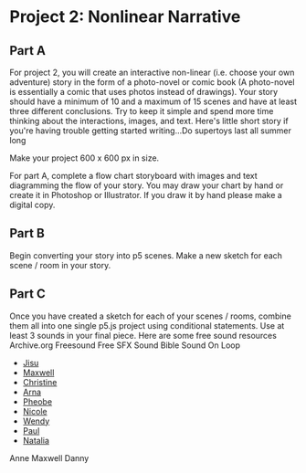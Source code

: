 
# Project 2: Nonlinear Narrative

## Part A
For project 2, you will create an interactive non-linear (i.e. choose your own adventure) story in the form of a photo-novel or comic book (A photo-novel is essentially a comic that uses photos instead of drawings). Your story should have a minimum of 10 and a maximum of 15 scenes and have at least three different conclusions. Try to keep it simple and spend more time thinking about the interactions, images, and text. Here's little short story if you're having trouble getting started writing...Do supertoys last all summer long

Make your project 600 x 600 px in size.

For part A, complete a flow chart storyboard with images and text diagramming the flow of your story. You may draw your chart by hand or create it in Photoshop or Illustrator. If you draw it by hand please make a digital copy. 


## Part B
Begin converting your story into p5 scenes. Make a new sketch for each scene / room in your story.


## Part C
Once you have created a sketch for each of your scenes / rooms, combine them all into one single p5.js project using conditional statements. Use at least 3 sounds in your final piece. Here are some free sound resources
Archive.org
Freesound
Free SFX
Sound Bible
Sound On Loop

* [Jisu](https://editor.p5js.org/jhwang15/sketches/B1E6FO99Q)
* [Maxwell](https://editor.p5js.org/maxwell.f26/sketches/ByFzdkPim)
* [Christine](https://editor.p5js.org/cwei1/sketches/rklIsYAqX)
* [Arna](https://editor.p5js.org/arnachen/sketches/Bkb6owCqQ)
* [Pheobe](https://editor.p5js.org/phsu17/sketches/SylgxvpAqX)
* [Nicole](https://editor.p5js.org/nwang/sketches/ryOwxqDjm)
* [Wendy](https://editor.p5js.org/wendysaurus/sketches/S1ktDe1oX)
* [Paul](https://editor.p5js.org/PaulKnipper/sketches/r1OWq0xhQ)
* [Natalia](https://editor.p5js.org/nszmidt/sketches/SJnSzmZ27)


Anne
Maxwell
Danny
